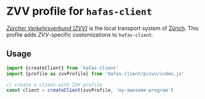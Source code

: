 # ZVV profile for `hafas-client`

[*Zürcher Verkehrsverbund (ZVV)*](https://en.wikipedia.org/wiki/Zürcher_Verkehrsverbund) is the local transport system of [Zürich](https://en.wikipedia.org/wiki/Zürich). This profile adds *ZVV*-specific customizations to `hafas-client`.

## Usage

```js
import {createClient} from 'hafas-client'
import {profile as zvvProfile} from 'hafas-client/p/zvv/index.js'

// create a client with ZVV profile
const client = createClient(zvvProfile, 'my-awesome-program')
```
